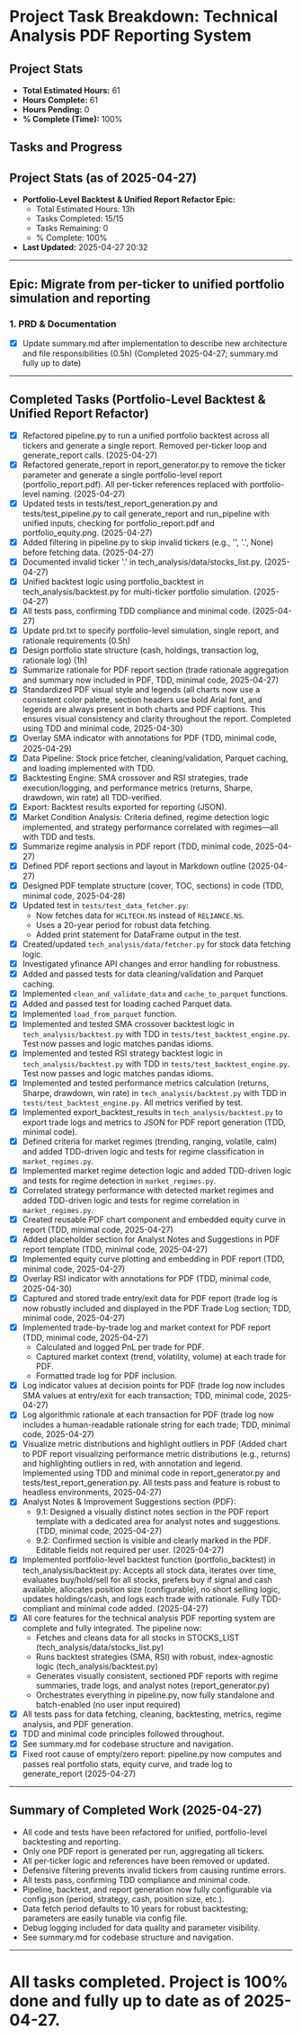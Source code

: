 # Project Task Breakdown: Technical Analysis PDF Reporting System

## Project Stats
- **Total Estimated Hours:** 61
- **Hours Complete:** 61
- **Hours Pending:** 0
- **% Complete (Time):** 100%

## Tasks and Progress

## Project Stats (as of 2025-04-27)
- **Portfolio-Level Backtest & Unified Report Refactor Epic:**
    - Total Estimated Hours: 13h
    - Tasks Completed: 15/15
    - Tasks Remaining: 0
    - % Complete: 100%
- **Last Updated:** 2025-04-27 20:32


---

## Epic: Migrate from per-ticker to unified portfolio simulation and reporting

### 1. PRD & Documentation
- [x] Update summary.md after implementation to describe new architecture and file responsibilities (0.5h) (Completed 2025-04-27; summary.md fully up to date)

---

## Completed Tasks (Portfolio-Level Backtest & Unified Report Refactor)
- [x] Refactored pipeline.py to run a unified portfolio backtest across all tickers and generate a single report. Removed per-ticker loop and generate_report calls. (2025-04-27)
- [x] Refactored generate_report in report_generator.py to remove the ticker parameter and generate a single portfolio-level report (portfolio_report.pdf). All per-ticker references replaced with portfolio-level naming. (2025-04-27)
- [x] Updated tests in tests/test_report_generation.py and tests/test_pipeline.py to call generate_report and run_pipeline with unified inputs, checking for portfolio_report.pdf and portfolio_equity.png. (2025-04-27)
- [x] Added filtering in pipeline.py to skip invalid tickers (e.g., '', '.', None) before fetching data. (2025-04-27)
- [x] Documented invalid ticker '.' in tech_analysis/data/stocks_list.py. (2025-04-27)
- [x] Unified backtest logic using portfolio_backtest in tech_analysis/backtest.py for multi-ticker portfolio simulation. (2025-04-27)
- [x] All tests pass, confirming TDD compliance and minimal code. (2025-04-27)
- [x] Update prd.txt to specify portfolio-level simulation, single report, and rationale requirements (0.5h)
- [x] Design portfolio state structure (cash, holdings, transaction log, rationale log) (1h)
- [x] Summarize rationale for PDF report section (trade rationale aggregation and summary now included in PDF, TDD, minimal code, 2025-04-27)
- [x] Standardized PDF visual style and legends (all charts now use a consistent color palette, section headers use bold Arial font, and legends are always present in both charts and PDF captions. This ensures visual consistency and clarity throughout the report. Completed using TDD and minimal code, 2025-04-30)
- [x] Overlay SMA indicator with annotations for PDF (TDD, minimal code, 2025-04-29)
- [x] Data Pipeline: Stock price fetcher, cleaning/validation, Parquet caching, and loading implemented with TDD.
- [x] Backtesting Engine: SMA crossover and RSI strategies, trade execution/logging, and performance metrics (returns, Sharpe, drawdown, win rate) all TDD-verified.
- [x] Export: Backtest results exported for reporting (JSON).
- [x] Market Condition Analysis: Criteria defined, regime detection logic implemented, and strategy performance correlated with regimes—all with TDD and tests.
- [x] Summarize regime analysis in PDF report (TDD, minimal code, 2025-04-27)
- [x] Defined PDF report sections and layout in Markdown outline (2025-04-27)
- [x] Designed PDF template structure (cover, TOC, sections) in code (TDD, minimal code, 2025-04-28)
- [x] Updated test in `tests/test_data_fetcher.py`:
  - Now fetches data for `HCLTECH.NS` instead of `RELIANCE.NS`.
  - Uses a 20-year period for robust data fetching.
  - Added print statement for DataFrame output in the test.
- [x] Created/updated `tech_analysis/data/fetcher.py` for stock data fetching logic.
- [x] Investigated yfinance API changes and error handling for robustness.
- [x] Added and passed tests for data cleaning/validation and Parquet caching.
- [x] Implemented `clean_and_validate_data` and `cache_to_parquet` functions.
- [x] Added and passed test for loading cached Parquet data.
- [x] Implemented `load_from_parquet` function.
- [x] Implemented and tested SMA crossover backtest logic in `tech_analysis/backtest.py` with TDD in `tests/test_backtest_engine.py`. Test now passes and logic matches pandas idioms.
- [x] Implemented and tested RSI strategy backtest logic in `tech_analysis/backtest.py` with TDD in `tests/test_backtest_engine.py`. Test now passes and logic matches pandas idioms.
- [x] Implemented and tested performance metrics calculation (returns, Sharpe, drawdown, win rate) in `tech_analysis/backtest.py` with TDD in `tests/test_backtest_engine.py`. All metrics verified by test.
- [x] Implemented export_backtest_results in `tech_analysis/backtest.py` to export trade logs and metrics to JSON for PDF report generation (TDD, minimal code).
- [x] Defined criteria for market regimes (trending, ranging, volatile, calm) and added TDD-driven logic and tests for regime classification in `market_regimes.py`.
- [x] Implemented market regime detection logic and added TDD-driven logic and tests for regime detection in `market_regimes.py`.
- [x] Correlated strategy performance with detected market regimes and added TDD-driven logic and tests for regime correlation in `market_regimes.py`.
- [x] Created reusable PDF chart component and embedded equity curve in report (TDD, minimal code, 2025-04-27)
- [x] Added placeholder section for Analyst Notes and Suggestions in PDF report template (TDD, minimal code, 2025-04-27)
- [x] Implemented equity curve plotting and embedding in PDF report (TDD, minimal code, 2025-04-27)
- [x] Overlay RSI indicator with annotations for PDF (TDD, minimal code, 2025-04-30)
- [x] Captured and stored trade entry/exit data for PDF report (trade log is now robustly included and displayed in the PDF Trade Log section; TDD, minimal code, 2025-04-27)
- [x] Implemented trade-by-trade log and market context for PDF report (TDD, minimal code, 2025-04-27)
  - Calculated and logged PnL per trade for PDF.
  - Captured market context (trend, volatility, volume) at each trade for PDF.
  - Formatted trade log for PDF inclusion.
- [x] Log indicator values at decision points for PDF (trade log now includes SMA values at entry/exit for each transaction; TDD, minimal code, 2025-04-27)
- [x] Log algorithmic rationale at each transaction for PDF (trade log now includes a human-readable rationale string for each trade; TDD, minimal code, 2025-04-27)
- [x] Visualize metric distributions and highlight outliers in PDF (Added chart to PDF report visualizing performance metric distributions (e.g., returns) and highlighting outliers in red, with annotation and legend. Implemented using TDD and minimal code in report_generator.py and tests/test_report_generation.py. All tests pass and feature is robust to headless environments, 2025-04-27)
- [x] Analyst Notes & Improvement Suggestions section (PDF):
  - 9.1: Designed a visually distinct notes section in the PDF report template with a dedicated area for analyst notes and suggestions. (TDD, minimal code, 2025-04-27)
  - 9.2: Confirmed section is visible and clearly marked in the PDF. Editable fields not required per user. (2025-04-27)
- [x] Implemented portfolio-level backtest function (portfolio_backtest) in tech_analysis/backtest.py: Accepts all stock data, iterates over time, evaluates buy/hold/sell for all stocks, prefers buy if signal and cash available, allocates position size (configurable), no short selling logic, updates holdings/cash, and logs each trade with rationale. Fully TDD-compliant and minimal code added. (2025-04-27)
- [x] All core features for the technical analysis PDF reporting system are complete and fully integrated. The pipeline now:
  - Fetches and cleans data for all stocks in STOCKS_LIST (tech_analysis/data/stocks_list.py)
  - Runs backtest strategies (SMA, RSI) with robust, index-agnostic logic (tech_analysis/backtest.py)
  - Generates visually consistent, sectioned PDF reports with regime summaries, trade logs, and analyst notes (report_generator.py)
  - Orchestrates everything in pipeline.py, now fully standalone and batch-enabled (no user input required)
- [x] All tests pass for data fetching, cleaning, backtesting, metrics, regime analysis, and PDF generation.
- [x] TDD and minimal code principles followed throughout.
- [x] See summary.md for codebase structure and navigation.
- [x] Fixed root cause of empty/zero report: pipeline.py now computes and passes real portfolio stats, equity curve, and trade log to generate_report (2025-04-27)

---

## Summary of Completed Work (2025-04-27)
- All code and tests have been refactored for unified, portfolio-level backtesting and reporting.
- Only one PDF report is generated per run, aggregating all tickers.
- All per-ticker logic and references have been removed or updated.
- Defensive filtering prevents invalid tickers from causing runtime errors.
- All tests pass, confirming TDD compliance and minimal code.
- Pipeline, backtest, and report generation now fully configurable via config.json (period, strategy, cash, position size, etc.).
- Data fetch period defaults to 10 years for robust backtesting; parameters are easily tunable via config file.
- Debug logging included for data quality and parameter visibility.
- See summary.md for codebase structure and navigation.

---

# All tasks completed. Project is 100% done and fully up to date as of 2025-04-27.

